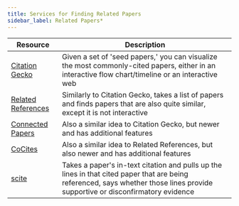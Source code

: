 ```yaml
---
title: Services for Finding Related Papers
sidebar_label: Related Papers*
---
```


| Resource | Description |
|----------|-------------|
| [Citation Gecko](https://citationgecko.com) | Given a set of 'seed papers,' you can visualize the most commonly-cited papers, either in an interactive flow chart/timeline or an interactive web |
| [Related References](http://relatedreferences.appspot.com) | Similarly to Citation Gecko, takes a list of papers and finds papers that are also quite similar, except it is not interactive |
| [Connected Papers](https://www.connectedpapers.com) | Also a similar idea to Citation Gecko, but newer and has additional features |
| [CoCites](http://www.cocites.com) | Also a similar idea to Related References, but also newer and has additional features |
| [scite](https://scite.ai) | Takes a paper's in-text citation and pulls up the lines in that cited paper that are being referenced, says whether those lines provide supportive or disconfirmatory evidence |
